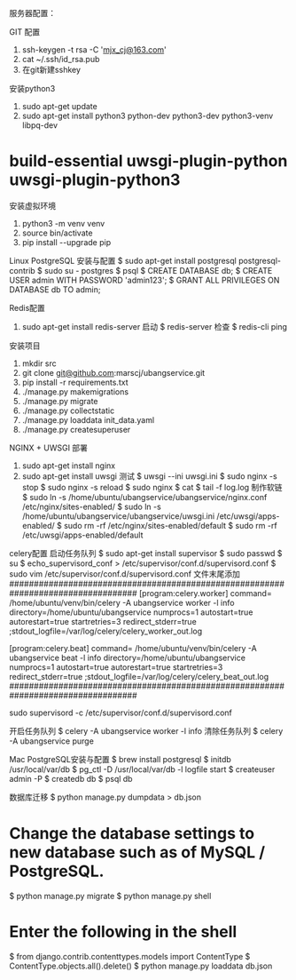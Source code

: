 服务器配置：

GIT 配置
1. ssh-keygen -t rsa -C 'mjx_cj@163.com'
2. cat ~/.ssh/id_rsa.pub
3. 在git新建sshkey

安装python3
1. sudo apt-get update
2. sudo apt-get install python3 python-dev python3-dev python3-venv libpq-dev 
# build-essential uwsgi-plugin-python uwsgi-plugin-python3 

安装虚拟环境
1. python3 -m venv venv
2. source bin/activate
3. pip install --upgrade pip

Linux PostgreSQL 安装与配置
$ sudo apt-get install postgresql postgresql-contrib
$ sudo su - postgres
$ psql
$ CREATE DATABASE db;
$ CREATE USER admin WITH PASSWORD 'admin123';
$ GRANT ALL PRIVILEGES ON DATABASE db TO admin;

Redis配置
1. sudo apt-get install redis-server
启动
$ redis-server
检查
$ redis-cli ping  

安装项目
1. mkdir src
2. git clone git@github.com:marscj/ubangservice.git
3. pip install -r requirements.txt
4. ./manage.py makemigrations
5. ./manage.py migrate
6. ./manage.py collectstatic
7. ./manage.py loaddata init_data.yaml
8. ./manage.py createsuperuser

NGINX + UWSGI 部署
1. sudo apt-get install nginx
2. sudo apt-get install uwsgi
测试
$ uwsgi --ini uwsgi.ini
$ sudo nginx -s stop
$ sudo nginx -s reload
$ sudo nginx 
$ cat 
$ tail -f log.log
制作软链
$ sudo ln -s /home/ubuntu/ubangservice/ubangservice/nginx.conf /etc/nginx/sites-enabled/
$ sudo ln -s /home/ubuntu/ubangservice/ubangservice/uwsgi.ini /etc/uwsgi/apps-enabled/
$ sudo rm -rf /etc/nginx/sites-enabled/default
$ sudo rm -rf /etc/uwsgi/apps-enabled/default

celery配置
启动任务队列
$ sudo apt-get install supervisor
$ sudo passwd
$ su 
$ echo_supervisord_conf > /etc/supervisor/conf.d/supervisord.conf
$ sudo vim /etc/supervisor/conf.d/supervisord.conf
文件末尾添加
##################################################################################
[program:celery.worker]
command= /home/ubuntu/venv/bin/celery -A ubangservice worker -l info
directory=/home/ubuntu/ubangservice
numprocs=1
autostart=true
autorestart=true
startretries=3
redirect_stderr=true
;stdout_logfile=/var/log/celery/celery_worker_out.log

[program:celery.beat]
command= /home/ubuntu/venv/bin/celery -A ubangservice beat -l info
directory=/home/ubuntu/ubangservice
numprocs=1
autostart=true
autorestart=true
startretries=3
redirect_stderr=true
;stdout_logfile=/var/log/celery/celery_beat_out.log
##################################################################################

sudo supervisord -c /etc/supervisor/conf.d/supervisord.conf

开启任务队列
$ celery -A ubangservice worker -l info 
清除任务队列
$ celery -A ubangservice purge

Mac PostgreSQL安装与配置
$ brew install postgresql
$ initdb /usr/local/var/db
$ pg_ctl -D /usr/local/var/db -l logfile start
$ createuser admin -P
$ createdb db
$ psql db

数据库迁移
$ python manage.py dumpdata > db.json
# Change the database settings to new database such as of MySQL / PostgreSQL.
$ python manage.py migrate
$ python manage.py shell 
# Enter the following in the shell
$ from django.contrib.contenttypes.models import ContentType
$ ContentType.objects.all().delete()
$ python manage.py loaddata db.json
